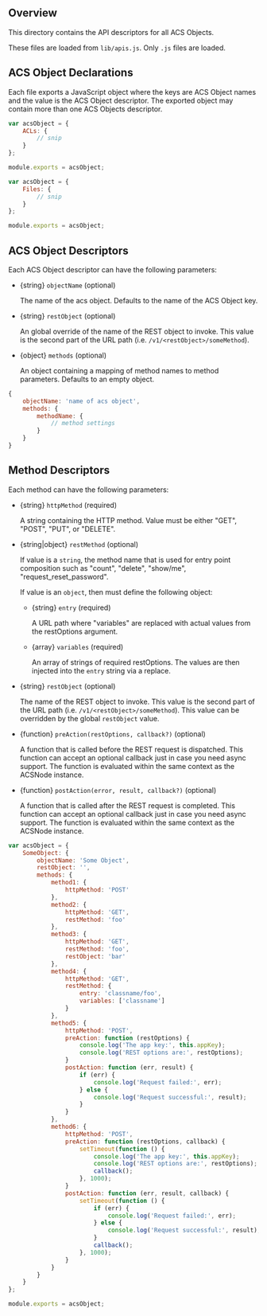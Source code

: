 ## Overview

This directory contains the API descriptors for all ACS Objects.

These files are loaded from `lib/apis.js`. Only `.js` files are loaded.

## ACS Object Declarations

Each file exports a JavaScript object where the keys are ACS Object names and
the value is the ACS Object descriptor. The exported object may contain more
than one ACS Objects descriptor.

```javascript
var acsObject = {
	ACLs: {
		// snip
	}
};

module.exports = acsObject;
```

```javascript
var acsObject = {
	Files: {
		// snip
	}
};

module.exports = acsObject;
```

## ACS Object Descriptors

Each ACS Object descriptor can have the following parameters:

* {string} `objectName` (optional)

  The name of the acs object. Defaults to the name of the ACS Object key.

* {string} `restObject` (optional)

  An global override of the name of the REST object to invoke. This value is the
  second part of the URL path (i.e. `/v1/<restObject>/someMethod`).

* {object} `methods` (optional)

  An object containing a mapping of method names to method parameters. Defaults to an empty object.

```javascript
{
	objectName: 'name of acs object',
	methods: {
		methodName: {
			// method settings
		}
	}
}
```

## Method Descriptors

Each method can have the following parameters:

* {string} `httpMethod` (required)

  A string containing the HTTP method. Value must be either "GET", "POST", "PUT", or "DELETE".

* {string|object} `restMethod` (optional)

  If value is a `string`, the method name that is used for entry point
  composition such as "count", "delete", "show/me", "request_reset_password".
  
  If value is an `object`, then must define the following object:
  
  * {string} `entry` (required)
  
     A URL path where "variables" are replaced with actual values from the
     restOptions argument.

  * {array<string>} `variables` (required)
  
     An array of strings of required restOptions. The values are then injected
     into the `entry` string via a replace.

* {string} `restObject` (optional)

  The name of the REST object to invoke. This value is the second part of the
  URL path (i.e. `/v1/<restObject>/someMethod`). This value can be overridden
  by the global `restObject` value.

* {function} `preAction(restOptions, callback?)` (optional)

  A function that is called before the REST request is dispatched. This function
  can accept an optional callback just in case you need async support. The
  function is evaluated within the same context as the ACSNode instance.

* {function} `postAction(error, result, callback?)` (optional)

  A function that is called after the REST request is completed. This function
  can accept an optional callback just in case you need async support. The
  function is evaluated within the same context as the ACSNode instance.

```javascript
var acsObject = {
	SomeObject: {
		objectName: 'Some Object',
		restObject: '',
		methods: {
			method1: {
				httpMethod: 'POST'
			},
			method2: {
				httpMethod: 'GET',
				restMethod: 'foo'
			},
			method3: {
				httpMethod: 'GET',
				restMethod: 'foo',
				restObject: 'bar'
			},
			method4: {
				httpMethod: 'GET',
				restMethod: {
					entry: 'classname/foo',
					variables: ['classname']
				}
			},
			method5: {
				httpMethod: 'POST',
				preAction: function (restOptions) {
					console.log('The app key:', this.appKey);
					console.log('REST options are:', restOptions);
				}
				postAction: function (err, result) {
					if (err) {
						console.log('Request failed:', err);
					} else {
						console.log('Request successful:', result);
					}
				}
			},
			method6: {
				httpMethod: 'POST',
				preAction: function (restOptions, callback) {
					setTimeout(function () {
						console.log('The app key:', this.appKey);
						console.log('REST options are:', restOptions);
						callback();
					}, 1000);
				}
				postAction: function (err, result, callback) {
					setTimeout(function () {
						if (err) {
							console.log('Request failed:', err);
						} else {
							console.log('Request successful:', result);
						}
						callback();
					}, 1000);
				}
			}
		}
	}
};

module.exports = acsObject;
```
